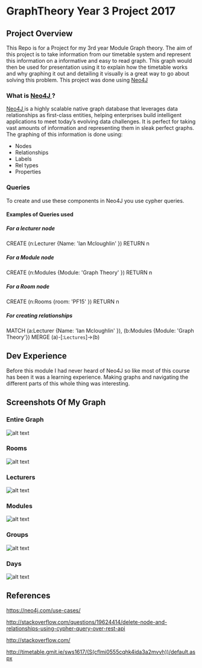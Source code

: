# GraphTheory Year 3 Project 2017

## Project Overview
This Repo is for a Project for my 3rd year Module Graph theory. The aim of this project is to take information from our timetable system 
and represent this information on a informative and easy to read graph. This graph would then be used for presentation using it to explain how the timetable works
and why graphing it out and detailing it visually is a great way to go about solving this problem.
This project was done using <a href="https://neo4j.com/" style=""> Neo4J </a>
### What is <a href="https://neo4j.com/" style=""> Neo4J </a> ?
<a href="https://neo4j.com/" style=""> Neo4J </a> is a highly scalable native graph database that leverages data relationships as first-class entities, helping enterprises build intelligent applications to meet today’s evolving data challenges. It is perfect for taking vast amounts of information and representing them in sleak perfect graphs.
The graphing of this information is done using:
* Nodes 
* Relationships
* Labels
* Rel types
* Properties

### Queries
To create and use these components in Neo4J you use cypher queries.
#### Examples of Queries used
##### For a lecturer node
CREATE (n:Lecturer {Name: 'Ian Mcloughlin' }) RETURN n 
##### For a Module node
CREATE (n:Modules {Module: 'Graph Theory' }) RETURN n
##### For a Room node
CREATE (n:Rooms {room: 'PF15' }) RETURN n
##### For creating relationships
MATCH (a:Lecturer {Name: 'Ian Mcloughlin' }), (b:Modules {Module: 'Graph Theory'}) 
MERGE (a)-[:`Lectures`]->(b)

## Dev Experience 
Before this module I had never heard of Neo4J so like most of this course has been it was a learning experience. Making graphs and navigating the different parts of this whole thing was interesting. 

## Screenshots Of My Graph
### Entire Graph
![alt text](http://imgur.com/3DAh3nT.png "Main Graph")
### Rooms
![alt text](http://imgur.com/nrH1xT2.png "Rooms")
### Lecturers
![alt text](http://imgur.com/uSfa01n.png "Lecturers")
### Modules
![alt text](http://imgur.com/2SksXRN.png "Modules")
### Groups
![alt text](http://imgur.com/isQPJpO.png "Groups")
### Days
![alt text](http://imgur.com/XMwfKLu.png "Days")

## References
https://neo4j.com/use-cases/

http://stackoverflow.com/questions/19624414/delete-node-and-relationships-using-cypher-query-over-rest-api

http://stackoverflow.com/

http://timetable.gmit.ie/sws1617/(S(cflmi0555cqhk4ida3a2mvvh))/default.aspx

